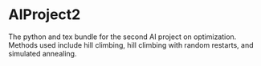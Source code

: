 # AIProject2
The python and tex bundle for the second AI project on optimization. Methods used include hill climbing, hill climbing with random restarts, and simulated annealing.
